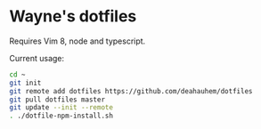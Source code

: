 # Wayne's dotfiles

Requires Vim 8, node and typescript.

Current usage:
```bash
cd ~
git init
git remote add dotfiles https://github.com/deahauhem/dotfiles
git pull dotfiles master
git update --init --remote
. ./dotfile-npm-install.sh
```
